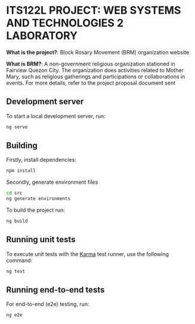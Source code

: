 # ITS122L PROJECT: WEB SYSTEMS AND TECHNOLOGIES 2 LABORATORY

**What is the project?**: Block Rosary Movement (BRM) organization website

**What is BRM?**: A non-government religious organization stationed in Fairview Quezon City. The organization does activities related to Mother Mary, such as religious gatherings and participations or collaborations in events.
For more details, refer to the project proposal document sent

## Development server

To start a local development server, run:

```bash
ng serve
```

## Building
Firstly, install dependencies:

```bash
npm install
```

Secondly, generate environment files

```bash
cd src
ng generate environments
```

To build the project run:

```bash
ng build
```
## Running unit tests

To execute unit tests with the [Karma](https://karma-runner.github.io) test runner, use the following command:

```bash
ng test
```

## Running end-to-end tests

For end-to-end (e2e) testing, run:

```bash
ng e2e
```
